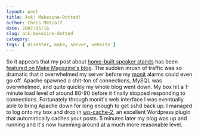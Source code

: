 ```yaml
---
layout: post
title: Ack! Makezine-Dotted!
author: Chris Metcalf
date: 2007/05/16
slug: ack-makezine-dotted
category: 
tags: [ disaster, make, server, website ]
---
```


So it appears that my post about <a href="/blog/archives/2007/05/15/howto-dirt-cheap-speaker-stands">home-built speaker stands</a> has been <a href="http://www.makezine.com/blog/archive/2007/05/diy_speaker_stands.html">featured on Make Magazine's blog</a>. The sudden inrush of traffic was so dramatic that it overwhelmed my server before my <a href="http://www.tildeslash.com/monit/">monit</a> alarms could even go off. Apache spawned a shit-ton of connections, MySQL was overwhelmed, and quite quickly my whole blog went down. My box hit a 1-minute load level of around 80-90 before it finally stopped responding to connections.
Fortunately through monit's web interface I was eventually able to bring Apache down for long enough to get sshd back up. I managed to log onto my box and drop in <a href="http://mnm.uib.es/gallir/wp-cache-2/">wp-cache-2</a>, an excellent Wordpress plugin that automatically caches your posts. 5 minutes later my blog was up and running and it's now humming around at a much more reasonable level.
